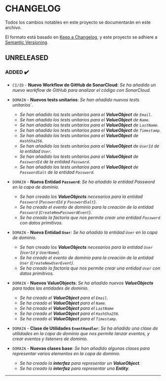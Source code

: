 # CHANGELOG

Todos los cambios notables en este proyecto se documentarán en este archivo.

El formato está basado en [Keep a Changelog](https://keepachangelog.com/en/1.1.0/), y este proyecto se adhiere a [Semantic Versioning](https://semver.org/spec/v2.0.0.html).

<!-- ## [Unreleased] -->
<!-- ### ADDED ✔️-->
<!-- ### FIXED 🐛-->
<!-- ### CHANGED 🛠️-->
<!-- ### REMOVED 🗑️-->
<!-- ### SECURITY 🛡️-->
<!-- ### DEPRECATED 🛑-->

## UNRELEASED

### ADDED ✔️

- `CI/ID` - **Nuevo Workflow de GitHub de SonarCloud**: _Se ha añadido un nuevo workflow de GitHub para analizar el código con SonarCloud._
  

- `DOMAIN` - **Nuevos tests unitarios**: _Se han añadido nuevos tests unitarios`._
  - _Se han añadido los tests unitarios para el **ValueObject** de `Email`._ 
  - _Se han añadido los tests unitarios para el **ValueObject** de `Name`._ 
  - _Se han añadido los tests unitarios para el **ValueObject** de `LastName`._ 
  - _Se han añadido los tests unitarios para el **ValueObject** de `Timestamp`._ 
  - _Se han añadido los tests unitarios para el **ValueObject** de `HashSha256`._
  - _Se han añadido los tests unitarios para el **ValueObject** de `UserId` de la entidad `User`._ 
  - _Se han añadido los tests unitarios para el **ValueObject** de `PasswordId` de la entidad `Password`._ 
  - _Se han añadido los tests unitarios para el **ValueObject** de `PasswordSalt` de la entidad `Password`._ 


- `DOMAIN` - **Nueva Entidad `Password`**: _Se ha añadido la entidad Password en la capa de dominio._
  - _Se han creado los **ValueObjects** necesarios para la entidad `Password` (`PasswordId` y `PasswordSalt`)._
  - _Se ha creado el evento de dominio para la creación de la entidad `Password` (`CreateNewPasswordEvent`)._
  - _Se ha creado la factoría que nos permite crear una entidad `Password` con datos primitivos._
   

- `DOMAIN` - **Nueva Entidad `User`**: _Se ha añadido la entidad `User` en la capa de dominio._
  - _Se han creado los **ValueObjects** necesarios para la entidad `User` (`UserId` y `UserName`)._
  - _Se ha creado el evento de dominio para la creación de la entidad `User` (`CreateNewUserEvent`)._
  - _Se ha creado la factoría que nos permite crear una entidad `User` con datos primitivos._
  

- `DOMAIN` - **Nuevos ValueObjects**: _Se ha añadido nuevos **ValueObjects** para todas las entidades de dominio._
  - _Se ha creado el **ValueObject** para el `Email`._
  - _Se ha creado el **ValueObject** para el `Name`._
  - _Se ha creado el **ValueObject** para el `LastName`_
  - _Se ha creado el **ValueObject** para el `HashSha256`._
  - _Se ha creado el **ValueObject** para el `Timestamp`._
  

- `DOMAIN` - **Clase de Utilidades `EventHandler`**: _Se ha añadido una clase de utilidades en la capa de dominio que nos permite lanzar eventos, y crear eventos y listeners de dominio._
  

- `DOMAIN` - **Nuevas clases base**: _Se han añadido algunas clases para representar varios elementos en la capa de dominio._
  - _Se ha creado la **interfaz** para representar un **ValueObject**._
  - _Se ha creado la **interfaz** para representar una **Entity**._

---